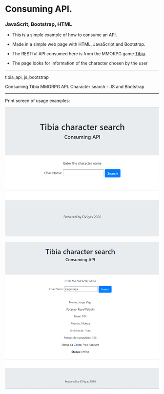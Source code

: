 # Consuming API.
### JavaScrit, Bootstrap, HTML

* This is a simple example of how to consume an API.

* Made in a simple web page with HTML, JavaScript and Bootstrap.

* The RESTful API consumed here is from the MMORPG game [Tibia](https://www.tibia.com/mmorpg/free-multiplayer-online-role-playing-game.php).

* The page looks for information of the character chosen by the user

---
tibia_api_js_bootstrap

Consuming Tibia MMORPG API. Character search - JS and Bootstrap

***

Print screen of usage examples:

![Screen 01](/source/img/screen01.png)

![Screen 01](/source/img/screen02.png)



